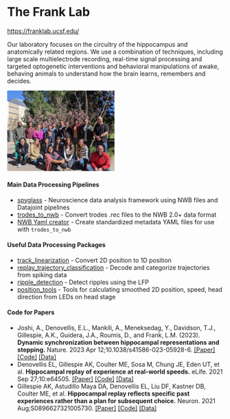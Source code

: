 # The Frank Lab
https://franklab.ucsf.edu/

Our laboratory focuses on the circuitry of the hippocampus and anatomically related regions.   We use a combination of techniques, including large scale multielectrode recording, real-time signal processing and targeted optogenetic interventions and behavioral manipulations of awake, behaving animals to understand how the brain learns, remembers and decides.

<img src="lab_picture_2022.jpg" alt="lab picture" width="250"/>

#### Main Data Processing Pipelines
+ [spyglass](https://github.com/LorenFrankLab/spyglass) - Neuroscience data analysis framework using NWB files and Datajoint pipelines
+ [trodes_to_nwb](https://github.com/LorenFrankLab/trodes_to_nwb) - Convert trodes .rec files to the NWB 2.0+ data format
+ [NWB Yaml creator](https://github.com/LorenFrankLab/rec_to_nwb_yaml_creator) - Create standardized metadata YAML files for use with `trodes_to_nwb`

#### Useful Data Processing Packages 
+ [track_linearization](https://github.com/LorenFrankLab/track_linearization) - Convert 2D position to 1D position
+ [replay_trajectory_classification](https://github.com/Eden-Kramer-Lab/replay_trajectory_classification) - Decode and categorize trajectories from spiking data
+ [ripple_detection](https://github.com/Eden-Kramer-Lab/ripple_detection) - Detect ripples using the LFP
+ [position_tools](https://github.com/LorenFrankLab/position_tools) - Tools for calculating smoothed 2D position, speed, head direction from LEDs on head stage

#### Code for Papers
+ Joshi, A., Denovellis, E.L., Mankili, A., Meneksedag, Y., Davidson, T.J., Gillespie, A.K., Guidera, J.A., Roumis, D., and Frank, L.M. (2023). **Dynamic synchronization between hippocampal representations and stepping.** Nature. 2023 Apr 12;10.1038/s41586-023-05928-6.
[[Paper]](http://dx.doi.org/10.1038/s41586-023-05928-6)
[[Code]](https://github.com/LorenFrankLab/Joshi_et_al_2023)
[[Data]](https://dandiarchive.org/dandiset/000410/draft)
+ Denovellis EL, Gillespie AK, Coulter ME, Sosa M, Chung JE, Eden UT, et al. **Hippocampal replay of experience at real-world speeds.** eLife. 2021 Sep 27;10:e64505.
[[Paper]](http://dx.doi.org/10.7554/eLife.64505)
[[Code]](https://github.com/Eden-Kramer-Lab/replay_trajectory_paper)
[[Data]](https://doi.org/10.7272/Q61N7ZC3)
+ Gillespie AK, Astudillo Maya DA, Denovellis EL, Liu DF, Kastner DB, Coulter ME, et al. **Hippocampal replay reflects specific past experiences rather than a plan for subsequent choice.** Neuron. 2021 Aug;S0896627321005730.
[[Paper]](http://dx.doi.org/10.1016/j.neuron.2021.07.029)
[[Code]](https://github.com/LorenFrankLab/Gillespie_Neuron_2021)
[[Data]](https://doi.org/10.48324/dandi.000115/0.210914.1732)

